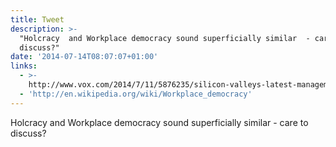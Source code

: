 ```yaml
---
title: Tweet
description: >-
  "Holcracy  and Workplace democracy sound superficially similar  - care to
  discuss?"
date: '2014-07-14T08:07:07+01:00'
links:
  - >-
    http://www.vox.com/2014/7/11/5876235/silicon-valleys-latest-management-craze-holacracy-explained
  - 'http://en.wikipedia.org/wiki/Workplace_democracy'
---
```

Holcracy  and Workplace democracy sound superficially similar  - care to discuss?
